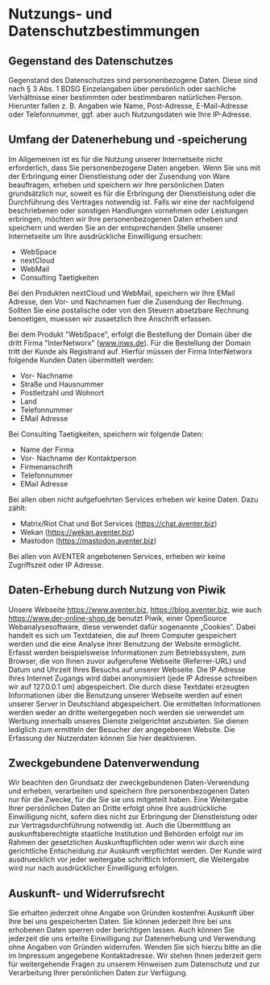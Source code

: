 # Nutzungs- und Datenschutzbestimmungen

## Gegenstand des Datenschutzes

Gegenstand des Datenschutzes sind personenbezogene Daten. Diese sind nach § 3 Abs. 1 BDSG Einzelangaben über persönlich oder sachliche Verhältnisse einer bestimmten oder bestimmbaren natürlichen Person. Hierunter fallen z. B. Angaben wie Name, Post-Adresse, E-Mail-Adresse oder Telefonnummer, ggf. aber auch Nutzungsdaten wie Ihre IP-Adresse.

## Umfang der Datenerhebung und -speicherung

Im Allgemeinen ist es für die Nutzung unserer Internetseite nicht erforderlich, dass Sie personenbezogene Daten angeben.
Wenn Sie uns mit der Erbringung einer Dienstleistung oder der Zusendung von Ware beauftragen, erheben und speichern wir Ihre persönlichen Daten grundsätzlich nur, soweit es für die Erbringung der Dienstleistung oder die Durchführung des Vertrages notwendig ist. Falls wir eine der nachfolgend beschriebenen oder sonstigen Handlungen vornehmen oder Leistungen erbringen, möchten wir Ihre personenbezogenen Daten erheben und speichern und werden Sie an der entsprechenden Stelle unserer Internetseite um Ihre ausdrückliche Einwilligung ersuchen: 

- WebSpace
- nextCloud
- WebMail
- Consulting Taetigkeiten

Bei den Produkten nextCloud und WebMail, speichern wir Ihre EMail Adresse, den Vor- und Nachnamen fuer die Zusendung der Rechnung. Sollten Sie eine postalische oder von den Steuern absetzbare Rechnung benoetigen, muessen wir zusaetzlich Ihre Anschrift erfassen.

Bei dem Produkt "WebSpace", erfolgt die Bestellung der Domain über die dritt Firma "InterNetworx" (www.inwx.de). Für die Bestellung der Domain tritt der Kunde als Registrand auf. Hierfür müssen der Firma InterNetworx folgende Kunden Daten übermittelt werden:

- Vor- Nachname
- Straße und Hausnummer
- Postleitzahl und Wohnort
- Land
- Telefonnummer
- EMail Adresse

Bei Consulting Taetigkeiten, speichern wir folgende Daten:

- Name der Firma
- Vor- Nachname der Kontaktperson
- Firmenanschrift
- Telefonnummer
- EMail Adresse

Bei allen oben nicht aufgefuehrten Services erheben wir keine Daten. Dazu zählt:

- Matrix/Riot Chat und Bot Services (https://chat.aventer.biz)
- Wekan (https://wekan.aventer.biz)
- Mastodon (https://mastodon.aventer.biz)

Bei allen von AVENTER angebotenen Services, erheben wir keine Zugriffszeit oder IP Adresse.

## Daten-Erhebung durch Nutzung von Piwik

Unsere Webseite https://www.aventer.biz, https://blog.aventer.biz, wie auch https://www.der-online-shop.de benutzt Piwik, einer OpenSource Webanalysesoftware, diese verwendet dafür sogenannte „Cookies“. Dabei handelt es sich um Textdateien, die auf Ihrem Computer gespeichert werden und die eine Analyse ihrer Benutzung der Website ermöglicht. Erfasst werden beispielsweise Informationen zum Betriebssystem, zum Browser, die von Ihnen zuvor aufgerufene Webseite (Referrer-URL) und Datum und Uhrzeit Ihres Besuchs auf unserer Webseite. Die IP Adresse Ihres Internet Zugangs wird dabei anonymisiert (jede IP Adresse schreiben wir auf 127.0.0.1 um) abgespeichert. Die durch diese Textdatei erzeugten Informationen über die Benutzung unserer Webseite werden auf einen unserer Server in Deutschland abgespeichert. Die ermittelten Informationen werden weder an dritte weitergegeben noch werden sie verwendet um Werbung innerhalb unseres Dienste zielgerichtet anzubieten. Sie dienen lediglich zum ermitteln der Besucher der angegebenen Website. Die Erfassung der Nutzerdaten können Sie hier deaktivieren.

## Zweckgebundene Datenverwendung

Wir beachten den Grundsatz der zweckgebundenen Daten-Verwendung und erheben, verarbeiten und speichern Ihre personenbezogenen Daten nur für die Zwecke, für die Sie sie uns mitgeteilt haben. Eine Weitergabe Ihrer persönlichen Daten an Dritte erfolgt ohne Ihre ausdrückliche Einwilligung nicht, sofern dies nicht zur Erbringung der Dienstleistung oder zur Vertragsdurchführung notwendig ist. Auch die Übermittlung an auskunftsberechtigte staatliche Institution und Behörden erfolgt nur im Rahmen der gesetzlichen Auskunftspflichten oder wenn wir durch eine gerichtliche Entscheidung zur Auskunft verpflichtet werden. Der Kunde wird ausdruecklich vor jeder weitergabe schriftlich Informiert, die Weitergabe wird nur nach ausdrücklicher Einwilligung erfolgen.
 
## Auskunft- und Widerrufsrecht

Sie erhalten jederzeit ohne Angabe von Gründen kostenfrei Auskunft über Ihre bei uns gespeicherten Daten. Sie können jederzeit Ihre bei uns erhobenen Daten sperren oder berichtigen lassen. Auch können Sie jederzeit die uns erteilte Einwilligung zur Datenerhebung und Verwendung ohne Angaben von Gründen widerrufen. Wenden Sie sich hierzu bitte an die im Impressum angegebene Kontaktadresse. Wir stehen Ihnen jederzeit gern für weitergehende Fragen zu unserem Hinweisen zum Datenschutz und zur Verarbeitung Ihrer persönlichen Daten zur Verfügung.